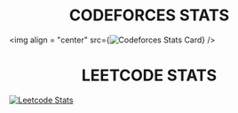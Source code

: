 <h1 align="center">CODEFORCES STATS</h1>

<img align = "center" src={![Codeforces Stats Card](https://codeforces-stats-api.herokuapp.com/stats?username=newb_ie&theme=2)} />

<h1 align="center">LEETCODE STATS</h1>

[![Leetcode Stats](https://leetcode.card.workers.dev/?username=newb_ie&theme=nord)](https://leetcode.com/newb_ie)




